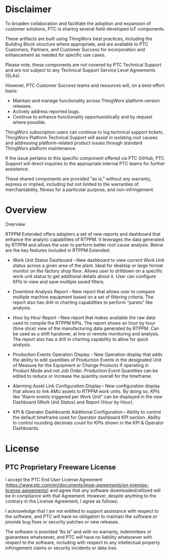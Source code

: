 # Disclaimer

To broaden collaboration and facilitate the adoption and expansion of customer solutions, PTC is sharing several field-developed IoT components. 

These artifacts are built using ThingWorx best practices, including the Building Block structure where appropriate, and are available to PTC Customers, Partners, and Customer Success for incorporation and enhancement as needed for specific use cases.

Please note, these components are not covered by PTC Technical Support and are not subject to any Technical Support Service Level Agreements (SLAs). 

However, PTC Customer Success teams and resources will, on a best-effort basis:

* Maintain and manage functionality across ThingWorx platform version releases.
* Actively address reported bugs.
* Continue to enhance functionality opportunistically and by request where possible.

ThingWorx subscription users can continue to log technical support tickets. ThingWorx Platform Technical Support will assist in isolating root causes and addressing platform-related product issues through standard ThingWorx platform maintenance. 

If the issue pertains to this specific component offered via PTC GitHub, PTC Support will direct inquiries to the appropriate internal PTC teams for further assistance.

These shared components are provided "as is," without any warranty, express or implied, including but not limited to the warranties of merchantability, fitness for a particular purpose, and non-infringement.

# Overview

Overview 

RTPPM Extended offers adopters a set of new reports and dashboard that enhance the analytic capabilities of RTPPM. It leverages the data generated by RTPPM and allows the user to perform better root cause analysis. Below are the key features included in RTPPM Extended: 

* Work Unit Status Dashboard – New dashboard to view current Work Unit status across a given area of the plant.​ Ideal for desktop or large format monitor on the factory shop floor. Allows user to drilldown on a specific work unit status to get additional details about it. User can configure KPIs to view and save multiple saved filters.  

* Downtime Analysis Report – New report that allows user to compare multiple machine equipment based on a set of filtering criteria. The report also has drill-in charting capabilities to perform “pareto” like analysis.  

* Hour by Hour Report – New report that makes available the raw data used to compile the RTPPM KPIs. The report shows an hour by hour (time slice) view of the manufacturing data generated by RTPPM. Can be used as a shift handover, at line or remote monitoring and analysis. The report also has a drill in charting capability to allow for quick analysis.   

* Production Events Operation Display - New Operation display that adds the ability to edit quantities of Production Events in the designated Unit of Measure for the Equipment or Change Products if operating in Product Mode and not Job Order. Production Event Quantities can be edited to reduce or increase the quantity overall for the timeframe.  

* Alarming Asset Link Configuration Display – New configuration display that allows to link AMU assets to RTPPM work units. By doing so, KPIs like “Alarm events triggered per Work Unit” can be displayed in the new Dashboard (Work Unit Status) and Report (Hour by Hour). 

* KPI & Operator Dashboards Additional Configuration – Ability to control the default timeframe used for Operator dashboard KPI section. Ability to control rounding decimals count for KPIs shown in the KPI & Operator Dashboards. 

# License

## PTC Proprietary Freeware License

I accept the PTC End User License Agreement (https://www.ptc.com/en/documents/legal-agreements/on-premise-license-agreements) and agree that any software downloaded/utilized will be in compliance with that Agreement.  However, despite anything to the contrary in the License Agreement, I agree as follows:

I acknowledge that I am not entitled to support assistance with respect to the software, and PTC will have no obligation to maintain the software or provide bug fixes or security patches or new releases.

The software is provided “As Is” and with no warranty, indemnitees or guarantees whatsoever, and PTC will have no liability whatsoever with respect to the software, including with respect to any intellectual property infringement claims or security incidents or data loss.
